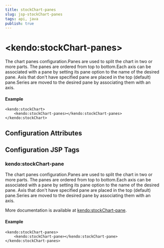 ```yaml
---
title: stockChart-panes
slug: jsp-stockChart-panes
tags: api, java
publish: true
---
```


# \<kendo:stockChart-panes\>

The chart panes configuration.Panes are used to split the chart in two or more parts. The panes are ordered from top to bottom.Each axis can be associated with a pane by setting its pane option to the name of the desired pane.
Axis that don't have specified pane are placed in the top (default) pane.Series are moved to the desired pane by associating them with an axis.

#### Example
    <kendo:stockChart>
        <kendo:stockChart-panes></kendo:stockChart-panes>
    </kendo:stockChart>

## Configuration Attributes


##  Configuration JSP Tags

### kendo:stockChart-pane

The chart panes configuration.Panes are used to split the chart in two or more parts. The panes are ordered from top to bottom.Each axis can be associated with a pane by setting its pane option to the name of the desired pane.
Axis that don't have specified pane are placed in the top (default) pane.Series are moved to the desired pane by associating them with an axis.

More documentation is available at [kendo:stockChart-pane](stockchart/pane).

#### Example

    <kendo:stockChart-panes>
        <kendo:stockChart-pane></kendo:stockChart-pane>
    </kendo:stockChart-panes>

 
